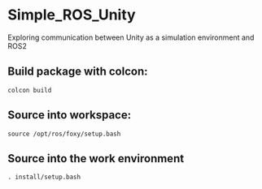 # Simple_ROS_Unity
Exploring communication between Unity as a simulation environment and ROS2

## Build package with colcon:
```colcon build```

## Source into workspace:
```source /opt/ros/foxy/setup.bash```

## Source into the work environment
```. install/setup.bash```

